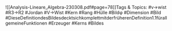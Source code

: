 
![[Analysis-Lineare_Algebra-230308.pdf#page=78]]Tags & Topics:
   #v→wist
   #R3→R2
   #Jordan
   #V→Wist
   #Kern
   #Rang
   #Hülle
   #Bildφ
   #Dimension
   #Bild
   #DieseDefinitiondesBildesdecktsichkomplettmitderfrüherenDefinition1.1fürallgemeineFunktionen
   #Erzeuger
   #Kerns
   #Bildes